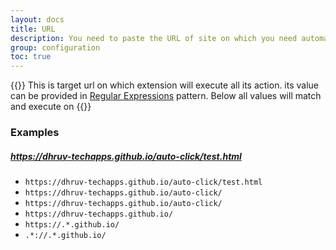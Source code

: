 ```yaml
---
layout: docs
title: URL
description: You need to paste the URL of site on which you need automate click / fill functionality. You can simply copy and paste the URL or you can also use regular expression to cover more than one URL.
group: configuration
toc: true
---
```


{{<callout>}}
This is target url on which extension will execute all its action. its value can be provided in [Regular Expressions](https://developer.mozilla.org/en-US/docs/Web/JavaScript/Guide/Regular_Expressions) pattern. Below all values will match and execute on 
{{</callout>}}

### Examples

##### https://dhruv-techapps.github.io/auto-click/test.html

* `https://dhruv-techapps.github.io/auto-click/test.html`
* `https://dhruv-techapps.github.io/auto-click/`
* `https://dhruv-techapps.github.io/auto-click/`
* `https://dhruv-techapps.github.io/`
* `https://.*.github.io/`
* `.*://.*.github.io/`